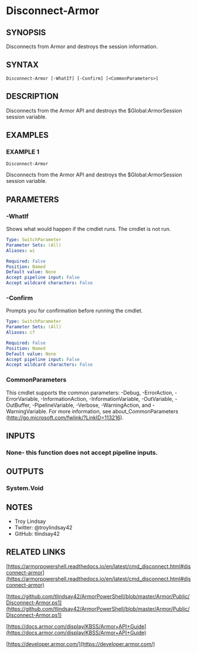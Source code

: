 # Disconnect-Armor

## SYNOPSIS
Disconnects from Armor and destroys the session information.

## SYNTAX

```
Disconnect-Armor [-WhatIf] [-Confirm] [<CommonParameters>]
```

## DESCRIPTION
Disconnects from the Armor API and destroys the $Global:ArmorSession session
variable.

## EXAMPLES

### EXAMPLE 1
```
Disconnect-Armor
```

Disconnects from the Armor API and destroys the $Global:ArmorSession session
variable.

## PARAMETERS

### -WhatIf
Shows what would happen if the cmdlet runs.
The cmdlet is not run.

```yaml
Type: SwitchParameter
Parameter Sets: (All)
Aliases: wi

Required: False
Position: Named
Default value: None
Accept pipeline input: False
Accept wildcard characters: False
```

### -Confirm
Prompts you for confirmation before running the cmdlet.

```yaml
Type: SwitchParameter
Parameter Sets: (All)
Aliases: cf

Required: False
Position: Named
Default value: None
Accept pipeline input: False
Accept wildcard characters: False
```

### CommonParameters
This cmdlet supports the common parameters: -Debug, -ErrorAction, -ErrorVariable, -InformationAction, -InformationVariable, -OutVariable, -OutBuffer, -PipelineVariable, -Verbose, -WarningAction, and -WarningVariable.
For more information, see about_CommonParameters (http://go.microsoft.com/fwlink/?LinkID=113216).

## INPUTS

### None- this function does not accept pipeline inputs.

## OUTPUTS

### System.Void

## NOTES
- Troy Lindsay
- Twitter: @troylindsay42
- GitHub: tlindsay42

## RELATED LINKS

[https://armorpowershell.readthedocs.io/en/latest/cmd_disconnect.html#disconnect-armor](https://armorpowershell.readthedocs.io/en/latest/cmd_disconnect.html#disconnect-armor)

[https://github.com/tlindsay42/ArmorPowerShell/blob/master/Armor/Public/Disconnect-Armor.ps1](https://github.com/tlindsay42/ArmorPowerShell/blob/master/Armor/Public/Disconnect-Armor.ps1)

[https://docs.armor.com/display/KBSS/Armor+API+Guide](https://docs.armor.com/display/KBSS/Armor+API+Guide)

[https://developer.armor.com/](https://developer.armor.com/)

